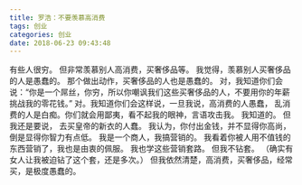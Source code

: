 ```yaml
---
title: 罗浩：不要羡慕高消费
tags: 创业
categories: 创业
date: 2018-06-23 09:43:48
---
```


有些人很穷。
但非常羡慕别人高消费，买奢侈品等。
我觉得，羡慕别人买奢侈品的人是愚蠢的。
那个做出动作，买奢侈品的人也是愚蠢的。
对，我知道你们会说：“你是一个屌丝，你穷，所以你嘲讽我们这些买奢侈品的人，不要用你的年薪挑战我的零花钱。”
对。我知道你们会这样说，一旦我说，高消费的人愚蠢， 乱消费的人是白痴。你们就会用鄙夷，看不起我的眼神，言语攻击我。
我知道的。
但我还是要说， 去买皇帝的新衣的人蠢。
我认为，你付出金钱，并不显得你高尚，倒是显得你智力有点低。
我是一个商人，我搞营销的。
我看着你被人用不值钱的东西营销了，我也是由衷的佩服。
我也学这些营销套路。
但我不钻套。
（确实有女人让我被迫钻了这个套，还是多次。）
但我依然清楚，高消费，买奢侈品，经常买，是极度愚蠢的。
